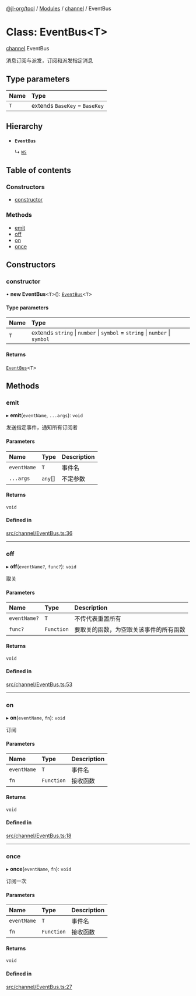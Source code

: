[@jl-org/tool](../README.md) / [Modules](../modules.md) / [channel](../modules/channel.md) / EventBus

# Class: EventBus\<T\>

[channel](../modules/channel.md).EventBus

消息订阅与派发，订阅和派发指定消息

## Type parameters

| Name | Type |
| :------ | :------ |
| `T` | extends `BaseKey` = `BaseKey` |

## Hierarchy

- **`EventBus`**

  ↳ [`WS`](net.WS.md)

## Table of contents

### Constructors

- [constructor](channel.EventBus.md#constructor)

### Methods

- [emit](channel.EventBus.md#emit)
- [off](channel.EventBus.md#off)
- [on](channel.EventBus.md#on)
- [once](channel.EventBus.md#once)

## Constructors

### constructor

• **new EventBus**\<`T`\>(): [`EventBus`](channel.EventBus.md)\<`T`\>

#### Type parameters

| Name | Type |
| :------ | :------ |
| `T` | extends `string` \| `number` \| `symbol` = `string` \| `number` \| `symbol` |

#### Returns

[`EventBus`](channel.EventBus.md)\<`T`\>

## Methods

### emit

▸ **emit**(`eventName`, `...args`): `void`

发送指定事件，通知所有订阅者

#### Parameters

| Name | Type | Description |
| :------ | :------ | :------ |
| `eventName` | `T` | 事件名 |
| `...args` | `any`[] | 不定参数 |

#### Returns

`void`

#### Defined in

[src/channel/EventBus.ts:36](https://github.com/beixiyo/jl-tool/blob/45e2229/src/channel/EventBus.ts#L36)

___

### off

▸ **off**(`eventName?`, `func?`): `void`

取关

#### Parameters

| Name | Type | Description |
| :------ | :------ | :------ |
| `eventName?` | `T` | 不传代表重置所有 |
| `func?` | `Function` | 要取关的函数，为空取关该事件的所有函数 |

#### Returns

`void`

#### Defined in

[src/channel/EventBus.ts:53](https://github.com/beixiyo/jl-tool/blob/45e2229/src/channel/EventBus.ts#L53)

___

### on

▸ **on**(`eventName`, `fn`): `void`

订阅

#### Parameters

| Name | Type | Description |
| :------ | :------ | :------ |
| `eventName` | `T` | 事件名 |
| `fn` | `Function` | 接收函数 |

#### Returns

`void`

#### Defined in

[src/channel/EventBus.ts:18](https://github.com/beixiyo/jl-tool/blob/45e2229/src/channel/EventBus.ts#L18)

___

### once

▸ **once**(`eventName`, `fn`): `void`

订阅一次

#### Parameters

| Name | Type | Description |
| :------ | :------ | :------ |
| `eventName` | `T` | 事件名 |
| `fn` | `Function` | 接收函数 |

#### Returns

`void`

#### Defined in

[src/channel/EventBus.ts:27](https://github.com/beixiyo/jl-tool/blob/45e2229/src/channel/EventBus.ts#L27)
